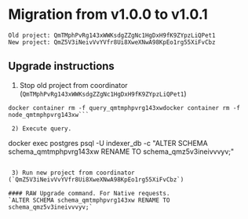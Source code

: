 # Migration from v1.0.0 to v1.0.1
```
Old project: QmTMphPvRg143xWWKsdgZZgNc1HgDxH9fK9ZYpzLiQPet1
New project: QmZ5V3iNeivVvYVfr8Ui8XweXNwA98KpEo1rg55XiFvCbz
```


## Upgrade instructions
 1) Stop old project from coordinator (`QmTMphPvRg143xWWKsdgZZgNc1HgDxH9fK9ZYpzLiQPet1`)
```
docker container rm -f query_qmtmphpvrg143xwdocker container rm -f node_qmtmphpvrg143xw```

 2) Execute query.

```
docker exec postgres psql -U indexer_db -c "ALTER SCHEMA schema_qmtmphpvrg143xw RENAME TO schema_qmz5v3ineivvvyv;"
```

 3) Run new project from coordinator (`QmZ5V3iNeivVvYVfr8Ui8XweXNwA98KpEo1rg55XiFvCbz`)

#### RAW Upgrade command. For Native requests.
`ALTER SCHEMA schema_qmtmphpvrg143xw RENAME TO schema_qmz5v3ineivvvyv;`
